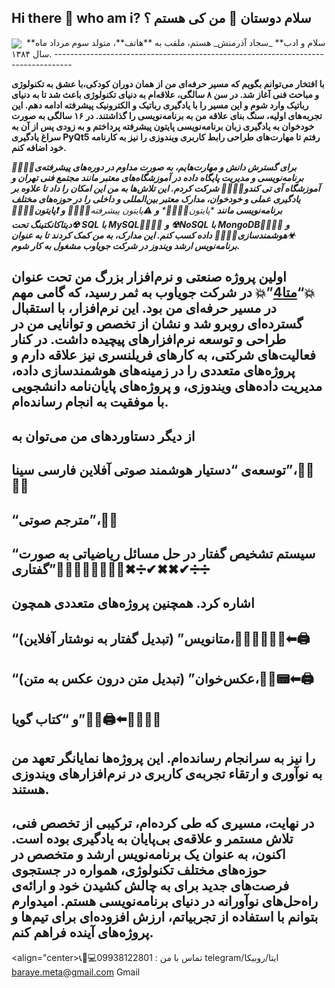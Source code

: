 ## Hi there 👋 who am i?                    سلام دوستان 👋 من کی هستم ؟ 

<img align="center" src="https://github.com/user-attachments/assets/3f234137-74c1-4c6f-8122-4eacc28a5b33">


<img align="center">
**سلام و ادب** _سجاد آذرمنش_ هستم، ملقب به **هاتف**، متولد سوم مرداد ماه سال ۱۳۸۴.
----------------------------------------------------------------------------------

**با افتخار می‌توانم بگویم که مسیر حرفه‌ای من از همان دوران کودکی،با عشق به تکنولوژی و مباحث فنی آغاز شد. در سن ۸ سالگی، علاقه‌ام به دنیای تکنولوژی باعث شد تا به دنیای رباتیک وارد شوم و این مسیر را با یادگیری رباتیک و الکترونیک پیشرفته ادامه دهم. این تجربه‌های اولیه، سنگ بنای علاقه من به برنامه‌نویسی را گذاشتند. در ۱۶ سالگی به صورت خودخوان به یادگیری زبان برنامه‌نویسی پایتون پیشرفته پرداختم و به زودی پس از آن به سراغ یادگیری PyQt5 رفتم تا مهارت‌های طراحی رابط کاربری ویندوزی را نیز به کارنامه خود اضافه کنم.**

_**👨‍💻👨‍💻برای گسترش دانش و مهارت‌هایم، به صورت مداوم در دوره‌های پیشرفته‌ی برنامه‌نویسی و مدیریت پایگاه داده در آموزشگاه‌های معتبر مانند مجتمع فنی تهران و آموزشگاه آی تی کندو👨‍💻👨‍💻 شرکت کردم. این تلاش‌ها به من این امکان را داد تا علاوه بر یادگیری عملی و خودخوان، مدارک معتبر بین‌المللی و داخلی را در حوزه‌های مختلف برنامه‌نویسی مانند**_ _**پایتون*👨‍💻👨‍💻*_ _**و**_ **⚠پایتون پیشرفته*👨‍💻👨‍💻* _**و**_ _**❗پایتون👨‍💻👨‍💻**_ _**☢دیتاکانکتینگ تحت SQL با MySQL👨‍💻👨‍💻**_ _**و**_ _**☢NoSQL با MongoDB👨‍💻👨‍💻**_ _**و**_ _**☣هوشمندسازی👨‍💻👨‍💻**_ _**داده کسب کنم. این مدارک، به من کمک کردند تا به عنوان برنامه‌نویس ارشد ویندوز در شرکت جویاوب مشغول به کار شوم.**_

اولین پروژه صنعتی و نرم‌افزار بزرگ من تحت عنوان 💥“[متا4](https://azarmeta.com)”💥 در شرکت جویاوب به ثمر رسید، که گامی مهم در مسیر حرفه‌ای من بود. این نرم‌افزار، با استقبال گسترده‌ای روبرو شد و نشان از تخصص و توانایی من در طراحی و توسعه نرم‌افزارهای پیچیده داشت. در کنار فعالیت‌های شرکتی، به کارهای فریلنسری نیز علاقه دارم و پروژه‌های متعددی را در زمینه‌های هوشمندسازی داده، مدیریت داده‌های ویندوزی، و پروژه‌های پایان‌نامه دانشجویی با موفقیت به انجام رسانده‌ام.
-------------------------------------------------------------------------------------------------------------------------------------------------------------------------------------------------------------------------------------------------------------------------------------------------------------------------------------------------------------------------------------------------------------------------------------------------------------------------

از دیگر دستاوردهای من می‌توان به
--------------------------------

توسعه‌ی “دستیار هوشمند صوتی آفلاین فارسی سینا”،👨‍💻👨‍💻
-----------------------------------------------

“مترجم صوتی”،🧏‍♂️
-------------

“سیستم تشخیص گفتار در حل مسائل ریاضیاتی به صورت گفتاری”👨‍💻🧏‍♂️🧏‍♀️➕➖✖➗✔✖✖✔➗➗
-------------------------------------------------------

اشاره کرد. همچنین پروژه‌های متعددی همچون
----------------------------------------

“متانویس” (تبدیل گفتار به نوشتار آفلاین)،👨‍💻🧏‍♂️🧏‍♀️⬅🖨
-----------------------------------------

“عکس‌خوان” (تبدیل متن درون عکس به متن)،👨‍💻📟⬅🖨
---------------------------------------

و “کتاب گویا”👨‍💻🖨⬅🧏‍♂️🧏‍♀️
-------------

را نیز به سرانجام رسانده‌ام. این پروژه‌ها نمایانگر تعهد من به نوآوری و ارتقاء تجربه‌ی کاربری در نرم‌افزارهای ویندوزی هستند.
---------------------------------------------------------------------------------------------------------------------------

**در نهایت، مسیری که طی کرده‌ام، ترکیبی از تخصص فنی، تلاش مستمر و علاقه‌ی بی‌پایان به یادگیری بوده است. اکنون، به عنوان یک برنامه‌نویس ارشد و متخصص در حوزه‌های مختلف تکنولوژی، همواره در جستجوی فرصت‌های جدید برای به چالش کشیدن خود و ارائه‌ی راه‌حل‌های نوآورانه در دنیای برنامه‌نویسی هستم. امیدوارم بتوانم با استفاده از تجربیاتم، ارزش افزوده‌ای برای تیم‌ها و پروژه‌های آینده فراهم کنم.**
---------------------------------------------------------------------------------------------------------------------------
<align="center>📞📠💻تماس با من : 
09938122801 telegram/ایتا/روبیکا
baraye.meta@gmail.com    Gmail</p>










